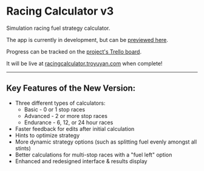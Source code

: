 # Racing Calculator v3

Simulation racing fuel strategy calculator.

The app is currently in development, but can be [previewed here](http://racingcalculator.troyuyan.com/v3).

Progress can be tracked on the [project's Trello board](https://trello.com/b/qz2PcZ8E).

It will be live at [racingcalculator.troyuyan.com](http://racingcalculator.troyuyan.com) when complete!

***

## Key Features of the New Version:

- Three different types of calculators:
  * Basic - 0 or 1 stop races
  * Advanced - 2 or more stop races
  * Endurance - 6, 12, or 24 hour races
- Faster feedback for edits after initial calculation
- Hints to optimize strategy
- More dynamic strategy options (such as splitting fuel evenly amongst all stints)
- Better calculations for multi-stop races with a "fuel left" option
- Enhanced and redesigned interface & results display